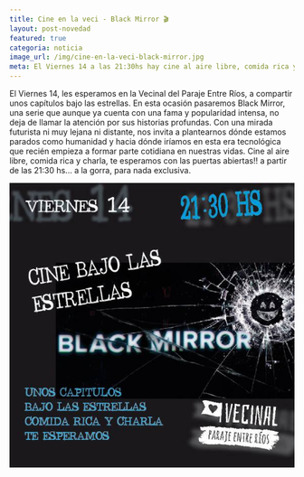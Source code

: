 ```yaml
---
title: Cine en la veci - Black Mirror 🎬
layout: post-novedad
featured: true
categoria: noticia
image_url: /img/cine-en-la-veci-black-mirror.jpg
meta: El Viernes 14 a las 21:30hs hay cine al aire libre, comida rica y charla, te esperamos con las puertas abiertas!!
---
```


El Viernes 14, les esperamos en la Vecinal del Paraje Entre Ríos, a compartir unos capítulos bajo las estrellas. En esta ocasión pasaremos Black Mirror, una serie que aunque ya cuenta con una fama y popularidad intensa, no deja de llamar la atención por sus historias profundas. Con una mirada futurista ni muy lejana ni distante, nos invita a plantearnos dónde estamos parados como humanidad y hacia dónde iríamos en esta era tecnológica que recién empieza a formar parte cotidiana en nuestras vidas. Cine al aire libre, comida rica y charla, te esperamos con las puertas abiertas!! a partir de las 21:30 hs... a la gorra, para nada exclusiva.



<div style="position: relative;">
	<div class="gallery col-3">

<a style="width: 100%;" href="/img/cine-en-la-veci-black-mirror.jpg" data-fancybox="images" data-srcset="/img/cine-en-la-veci-black-mirror.jpg" class="item-gallery">
	<img src="/img/cine-en-la-veci-black-mirror.jpg" />
</a>

</div>
</div>
